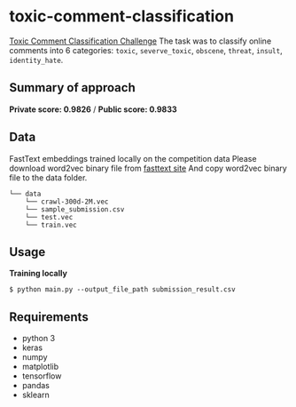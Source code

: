 # toxic-comment-classification
[Toxic Comment Classification Challenge](https://www.kaggle.com/c/jigsaw-toxic-comment-classification-challenge) 
The task was to classify online comments into 6 categories: `toxic`, `severve_toxic`, `obscene`, `threat`, `insult`, `identity_hate`. 


## Summary of approach

__Private score: 0.9826__ / __Public score: 0.9833__


## Data

FastText embeddings trained locally on the competition data
Please download word2vec binary file from [fasttext site](https://fasttext.cc/docs/en/english-vectors.html)
And copy word2vec binary file to the data folder.

    └── data
        └── crawl-300d-2M.vec
        └── sample_submission.csv
        └── test.vec
        └── train.vec


## Usage

<b>Training locally</b>

    $ python main.py --output_file_path submission_result.csv

## Requirements
- python 3
- keras
- numpy
- matplotlib
- tensorflow
- pandas
- sklearn
